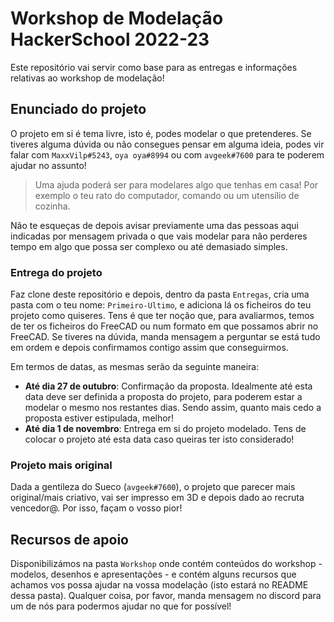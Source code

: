# Workshop de Modelação HackerSchool 2022-23
Este repositório vai servir como base para as entregas e informações relativas ao workshop de modelação!

## Enunciado do projeto
O projeto em si é tema livre, isto é, podes modelar o que pretenderes. Se tiveres alguma dúvida ou não consegues pensar em alguma ideia, podes vir falar com `MaxxVilp#5243`, `oya oya#8994` ou com `avgeek#7600` para te poderem ajudar no assunto!

> Uma ajuda poderá ser para modelares algo que tenhas em casa! Por exemplo o teu rato do computador, comando ou um utensílio de cozinha.

Não te esqueças de depois avisar previamente uma das pessoas aqui indicadas por mensagem privada o que vais modelar para não perderes tempo em algo que possa ser complexo ou até demasiado simples. 

### Entrega do projeto
Faz clone deste repositório e depois, dentro da pasta `Entregas`, cria uma pasta com o teu nome: `Primeiro-Ultimo`, e adiciona lá os ficheiros do teu projeto como quiseres. Tens é que ter noção que, para avaliarmos, temos de ter os ficheiros do FreeCAD ou num formato em que possamos abrir no FreeCAD. Se tiveres na dúvida, manda mensagem a perguntar se está tudo em ordem e depois confirmamos contigo assim que conseguirmos.

Em termos de datas, as mesmas serão da seguinte maneira:
- **Até dia 27 de outubro**: Confirmação da proposta. Idealmente até esta data deve ser definida a proposta do projeto, para poderem estar a modelar o mesmo nos restantes dias. Sendo assim, quanto mais cedo a proposta estiver estipulada, melhor!
- **Até dia 1 de novembro**: Entrega em si do projeto modelado. Tens de colocar o projeto até esta data caso queiras ter isto considerado!


### Projeto mais original
Dada a gentileza do Sueco (`avgeek#7600`), o projeto que parecer mais original/mais criativo, vai ser impresso em 3D e depois dado ao recruta vencedor@. Por isso, façam o vosso pior!

## Recursos de apoio
Disponibilizámos na pasta `Workshop` onde contém conteúdos do workshop - modelos, desenhos e apresentações - e contém alguns recursos que achamos vos possa ajudar na vossa modelação (isto estará no README dessa pasta). Qualquer coisa, por favor, manda mensagem no discord para um de nós para podermos ajudar no que for possível!
